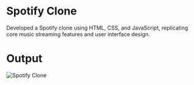 # Spotify Clone
 Developed a Spotify clone using HTML, CSS, and JavaScript, replicating core music streaming features and user interface design.
 


# Output
![Spotify Clone](https://github.com/user-attachments/assets/46b35c16-edc6-456c-85ac-f731926b8f6d)

